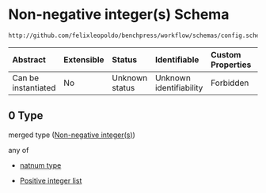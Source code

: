 # Non-negative integer(s) Schema

```txt
http://github.com/felixleopoldo/benchpress/workflow/schemas/config.schema.json#/definitions/flexnatnumnull/anyOf/0
```



| Abstract            | Extensible | Status         | Identifiable            | Custom Properties | Additional Properties | Access Restrictions | Defined In                                                       |
| :------------------ | :--------- | :------------- | :---------------------- | :---------------- | :-------------------- | :------------------ | :--------------------------------------------------------------- |
| Can be instantiated | No         | Unknown status | Unknown identifiability | Forbidden         | Allowed               | none                | [config.schema.json*](config.schema.json "open original schema") |

## 0 Type

merged type ([Non-negative integer(s)](config-definitions-non-negative-integers.md))

any of

*   [natnum type](config-definitions-natnum-type.md "check type definition")

*   [Positive integer list](config-definitions-non-negative-integers-anyof-positive-integer-list.md "check type definition")
